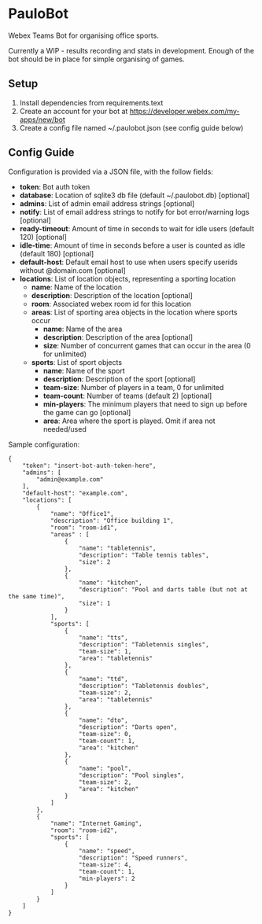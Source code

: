 # PauloBot
Webex Teams Bot for organising office sports.

Currently a WIP - results recording and stats in development. Enough of the bot should be in place for simple organising of games.

## Setup

1. Install dependencies from requirements.text
1. Create an account for your bot at https://developer.webex.com/my-apps/new/bot
1. Create a config file named ~/.paulobot.json (see config guide below)

## Config Guide

Configuration is provided via a JSON file, with the follow fields:
 * **token**: Bot auth token
 * **database**: Location of sqlite3 db file (default ~/.paulobot.db) [optional]
 * **admins**: List of admin email address strings [optional]
 * **notify**: List of email address strings to notify for bot error/warning logs [optional]
 * **ready-timeout**: Amount of time in seconds to wait for idle users (default 120) [optional]
 * **idle-time**: Amount of time in seconds before a user is counted as idle (default 180) [optional]
 * **default-host**: Default email host to use when users specify userids without @domain.com [optional]
 * **locations**: List of location objects, representing a sporting location
   * **name**: Name of the location
   * **description**: Description of the location [optional]
   * **room**: Associated webex room id for this location
   * **areas**: List of sporting area objects in the location where sports occur
     * **name**: Name of the area
     * **description**: Description of the area [optional]
     * **size**: Number of concurrent games that can occur in the area (0 for unlimited)
   * **sports**: List of sport objects
     * **name**: Name of the sport
     * **description**: Description of the sport [optional]
     * **team-size**: Number of players in a team, 0 for unlimited
     * **team-count**: Number of teams (default 2) [optional]
     * **min-players**: The minimum players that need to sign up before the game can go [optional]
     * **area**: Area where the sport is played. Omit if area not needed/used

Sample configuration:
```
{
    "token": "insert-bot-auth-token-here",
    "admins": [
        "admin@example.com"
    ],
    "default-host": "example.com",
    "locations": [
        {
            "name": "Office1",
            "description": "Office building 1",
            "room": "room-id1",
            "areas" : [
                {
                    "name": "tabletennis",
                    "description": "Table tennis tables",
                    "size": 2
                },
                {
                    "name": "kitchen",
                    "description": "Pool and darts table (but not at the same time)",
                    "size": 1
                }
            ],
            "sports": [
                {
                    "name": "tts",
                    "description": "Tabletennis singles",
                    "team-size": 1,
                    "area": "tabletennis"
                },
                {
                    "name": "ttd",
                    "description": "Tabletennis doubles",
                    "team-size": 2,
                    "area": "tabletennis"
                },
                {
                    "name": "dto",
                    "description": "Darts open",
                    "team-size": 0,
                    "team-count": 1,
                    "area": "kitchen"
                },
                {
                    "name": "pool",
                    "description": "Pool singles",
                    "team-size": 2,
                    "area": "kitchen"
                }
            ]
        },
        {
            "name": "Internet Gaming",
            "room": "room-id2",
            "sports": [
                {
                    "name": "speed",
                    "description": "Speed runners",
                    "team-size": 4,
                    "team-count": 1,
                    "min-players": 2
                }
            ]
        }
    ]
}
```
